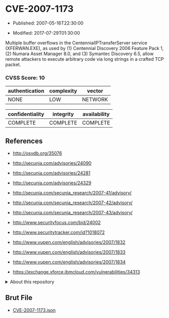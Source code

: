 # CVE-2007-1173

- Published: 2007-05-16T22:30:00

- Modified: 2017-07-29T01:30:00

Multiple buffer overflows in the CentennialIPTransferServer service (XFERWAN.EXE), as used by (1) Centennial Discovery 2006 Feature Pack 1, (2) Numara Asset Manager 8.0, and (3) Symantec Discovery 6.5, allow remote attackers to execute arbitrary code via long strings in a crafted TCP packet.

### CVSS Score: **10**

| authentication | complexity | vector |
| --- | --- | --- |
| NONE | LOW | NETWORK |

| confidentiality | integrity | availability |
| --- | --- | --- |
| COMPLETE | COMPLETE | COMPLETE |

## References

* http://osvdb.org/35076

* http://secunia.com/advisories/24090

* http://secunia.com/advisories/24281

* http://secunia.com/advisories/24329

* http://secunia.com/secunia_research/2007-41/advisory/

* http://secunia.com/secunia_research/2007-42/advisory/

* http://secunia.com/secunia_research/2007-43/advisory/

* http://www.securityfocus.com/bid/24002

* http://www.securitytracker.com/id?1018072

* http://www.vupen.com/english/advisories/2007/1832

* http://www.vupen.com/english/advisories/2007/1833

* http://www.vupen.com/english/advisories/2007/1834

* https://exchange.xforce.ibmcloud.com/vulnerabilities/34313

<details>
<summary>About this repository</summary> 

  This repository is part of the project [Live Hack CVE](https://github.com/Live-Hack-CVE). Main website can be found [www.live-hack.org](https://www.live-hack.org) 
  
  Made by [Sn0wAlice](https://github.com/Sn0wAlice) for the people that care about security and need to have a feed of the latest CVEs. Hope you enjoy it, don't forget to star the repo and follow me on [Twitter](https://twitter.com/Sn0wAlice) and [Github](https://github.com/Sn0wAlice). And that is my [personnal website](https://www.alice-snow.me/)

  - [Home Page](https://github.com/Live-Hack-CVE)
  - [Framework](https://github.com/Live-Hack-CVE/cve-framework)
  - [CVE database](https://github.com/Live-Hack-CVE/full_database)
  - [Changelog](https://github.com/Live-Hack-CVE/Changelog)
</details>

## Brut File

* [CVE-2007-1173.json](https://raw.githubusercontent.com/Live-Hack-CVE/full_database/main/cves/2007/CVE-2007-1173.json)

